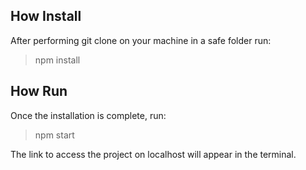 ## How Install
After performing git clone on your machine in a safe folder run:

> npm install

## How Run

Once the installation is complete, run:

> npm start

The link to access the project on localhost will appear in the terminal.
